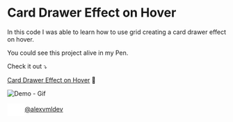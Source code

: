 # Card Drawer Effect on Hover
In this code I was able to learn how to use grid creating a card drawer effect on hover.

You could see this project alive in my Pen.

Check it out :arrow_heading_down:

[Card Drawer Effect on Hover](https://codepen.io/alexvmldev/pen/rNowmEQ?editors=1100) :link:

![Demo - Gif](demo.gif)

<a href="https://codepen.io/alexvmldev" target="blank"><img align="center" src="https://raw.githubusercontent.com/AlexvmlDev/AlexvmlDev/37a54cc9de96bf3c3ffde499494a682c3a796a30/imgs/codepen-white.svg" alt="alexvmldev" height="30" width="40" />@alexvmldev</a>